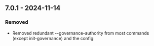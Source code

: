 ## 7.0.1 - 2024-11-14
### Removed
* Removed redundant --governance-authority from most commands (except init-governance) and the config
